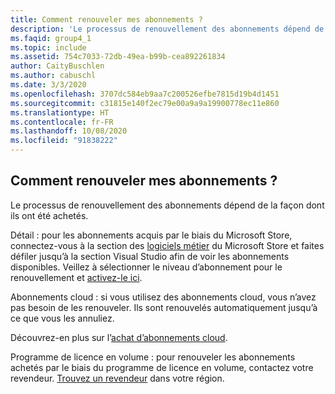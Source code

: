 ```yaml
---
title: Comment renouveler mes abonnements ?
description: 'Le processus de renouvellement des abonnements dépend de la façon dont ils ont été achetés. Détail : pour les abonnements acquis par le biais du Microsoft...'
ms.faqid: group4_1
ms.topic: include
ms.assetid: 754c7033-72db-49ea-b99b-cea892261834
author: CaityBuschlen
ms.author: cabuschl
ms.date: 3/3/2020
ms.openlocfilehash: 3707dc584eb9aa7c200526efbe7815d19b4d1451
ms.sourcegitcommit: c31815e140f2ec79e00a9a9a19900778ec11e860
ms.translationtype: HT
ms.contentlocale: fr-FR
ms.lasthandoff: 10/08/2020
ms.locfileid: "91838222"
---
```

## <a name="how-do-i-renew-my-subscriptions"></a>Comment renouveler mes abonnements ?

Le processus de renouvellement des abonnements dépend de la façon dont ils ont été achetés.

Détail : pour les abonnements acquis par le biais du Microsoft Store, connectez-vous à la section des [logiciels métier](https://www.microsoft.com/store/b/software?icid=Cnav_software_businesssoftware&activetab=pivot1%3arichpivot1-1) du Microsoft Store et faites défiler jusqu’à la section Visual Studio afin de voir les abonnements disponibles. Veillez à sélectionner le niveau d’abonnement pour le renouvellement et [activez-le ici](https://my.visualstudio.com/subscriptions/activate).

Abonnements cloud : si vous utilisez des abonnements cloud, vous n’avez pas besoin de les renouveler. Ils sont renouvelés automatiquement jusqu’à ce que vous les annuliez.

Découvrez-en plus sur l’[achat d’abonnements cloud](../../../../vscloud-overview.md).

Programme de licence en volume : pour renouveler les abonnements achetés par le biais du programme de licence en volume, contactez votre revendeur. [Trouvez un revendeur](https://www.microsoft.com/licensing/how-to-buy/how-to-buy) dans votre région.